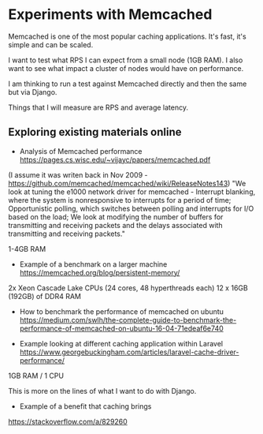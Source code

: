 # Experiments with Memcached

Memcached is one of the most popular caching applications. It's fast, it's simple and can be scaled.

I want to test what RPS I can expect from a small node (1GB RAM).
I also want to see what impact a cluster of nodes would have on performance.

I am thinking to run a test against Memcached directly and then the same but via Django.

Things that I will measure are RPS and average latency.

## Exploring existing materials online

- Analysis of Memcached performance
https://pages.cs.wisc.edu/~vijayc/papers/memcached.pdf

(I assume it was writen back in Nov 2009 - https://github.com/memcached/memcached/wiki/ReleaseNotes143)
"We look at tuning the e1000 network driver for memcached - Interrupt blanking, where the system is nonresponsive to interrupts for a period of time; Opportunistic
polling, which switches between polling and interrupts for
I/O based on the load; We look at modifying the number of
buffers for transmitting and receiving packets and the delays
associated with transmitting and receiving packets."

1-4GB RAM

- Example of a benchmark on a larger machine
https://memcached.org/blog/persistent-memory/

2x Xeon Cascade Lake CPUs (24 cores, 48 hyperthreads each)
12 x 16GB (192GB) of DDR4 RAM

- How to benchmark the performance of memcached on ubuntu
https://medium.com/swlh/the-complete-guide-to-benchmark-the-performance-of-memcached-on-ubuntu-16-04-71edeaf6e740

- Example looking at different caching application within Laravel
https://www.georgebuckingham.com/articles/laravel-cache-driver-performance/

1GB RAM / 1 CPU

This is more on the lines of what I want to do with Django.

- Example of a benefit that caching brings 

https://stackoverflow.com/a/829260